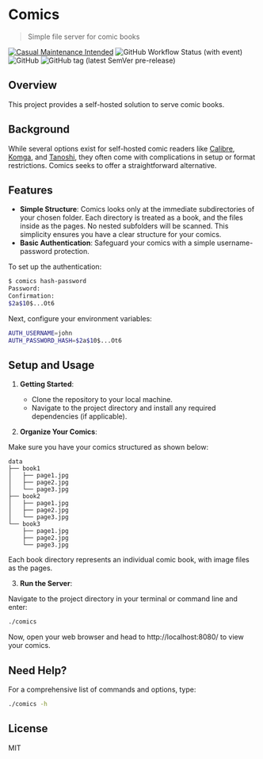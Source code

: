 # Comics

> Simple file server for comic books

[![Casual Maintenance Intended](https://casuallymaintained.tech/badge.svg)](https://casuallymaintained.tech/)
![GitHub Workflow Status (with event)](https://img.shields.io/github/actions/workflow/status/henry40408/comics/.github%2Fworkflows%2Fworkflow.yaml)
![GitHub](https://img.shields.io/github/license/henry40408/comics)
![GitHub tag (latest SemVer pre-release)](https://img.shields.io/github/v/tag/henry40408/comics)

## Overview

This project provides a self-hosted solution to serve comic books.

## Background

While several options exist for self-hosted comic readers like [Calibre](https://github.com/janeczku/calibre-web), [Komga](https://github.com/gotson/komga), and [Tanoshi](https://github.com/faldez/tanoshi), they often come with complications in setup or format restrictions. Comics seeks to offer a straightforward alternative.

## Features

* **Simple Structure**: Comics looks only at the immediate subdirectories of your chosen folder. Each directory is treated as a book, and the files inside as the pages. No nested subfolders will be scanned. This simplicity ensures you have a clear structure for your comics.
* **Basic Authentication**: Safeguard your comics with a simple username-password protection. 

To set up the authentication:

```bash
$ comics hash-password
Password:
Confirmation:
$2a$10$...Ot6
```
Next, configure your environment variables:

```bash
AUTH_USERNAME=john
AUTH_PASSWORD_HASH=$2a$10$...Ot6
```

## Setup and Usage

1. **Getting Started**:
   - Clone the repository to your local machine.
   - Navigate to the project directory and install any required dependencies (if applicable).

2. **Organize Your Comics**: 

Make sure you have your comics structured as shown below:

```
data
├── book1
│   ├── page1.jpg
│   ├── page2.jpg
│   └── page3.jpg
├── book2
│   ├── page1.jpg
│   ├── page2.jpg
│   └── page3.jpg
└── book3
    ├── page1.jpg
    ├── page2.jpg
    └── page3.jpg
```

Each book directory represents an individual comic book, with image files as the pages.

3. **Run the Server**:

Navigate to the project directory in your terminal or command line and enter:

```bash
./comics
```

Now, open your web browser and head to http://localhost:8080/ to view your comics.

## Need Help?

For a comprehensive list of commands and options, type:

```bash
./comics -h
```

## License

MIT
